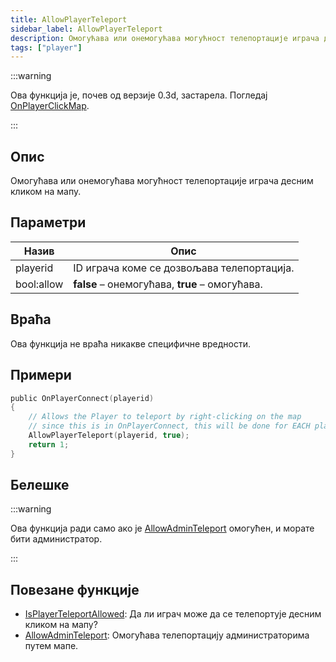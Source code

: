 ```yaml
---
title: AllowPlayerTeleport
sidebar_label: AllowPlayerTeleport
description: Омогућава или онемогућава могућност телепортације играча десним кликом на мапу.
tags: ["player"]
---
```


:::warning

Ова функција је, почев од верзије 0.3d, застарела. Погледај [OnPlayerClickMap](../callbacks/OnPlayerClickMap).

:::

## Опис

Омогућава или онемогућава могућност телепортације играча десним кликом на мапу.

## Параметри

| Назив       | Опис                              |
| ---------- | ---------------------------------------- |
| playerid   | 	ID играча коме се дозвољава телепортација.  |
| bool:allow | **false** – онемогућава, **true** – омогућава. |

## Враћа

Ова функција не враћа никакве специфичне вредности.

## Примери

```c
public OnPlayerConnect(playerid)
{
    // Allows the Player to teleport by right-clicking on the map
    // since this is in OnPlayerConnect, this will be done for EACH player
    AllowPlayerTeleport(playerid, true);
    return 1;
}
```

## Белешке

:::warning

Ова функција ради само ако је [AllowAdminTeleport](AllowAdminTeleport) омогућен, и морате бити администратор.

:::

## Повезане функције

- [IsPlayerTeleportAllowed](IsPlayerTeleportAllowed): Да ли играч може да се телепортује десним кликом на мапу?
- [AllowAdminTeleport](AllowAdminTeleport): Омогућава телепортацију администраторима путем мапе.

